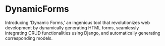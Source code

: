 # DynamicForms
Introducing 'Dynamic Forms,' an ingenious tool that revolutionizes web development by dynamically generating HTML forms, seamlessly integrating CRUD functionalities using Django, and automatically generating corresponding models.
